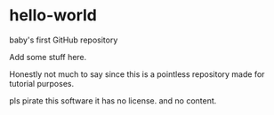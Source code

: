 # hello-world
baby's first GitHub repository

Add some stuff here. 

Honestly not much to say since this is a pointless repository made for tutorial purposes.

pls pirate this software it has no license. and no content.
